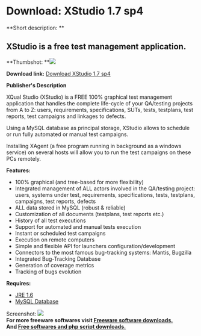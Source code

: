 # Download: XStudio 1.7 sp4

**Short description: **

## XStudio is a free test management application.

  
**Thumbshot: **![](http://www.freewarefiles.com/screenshot/xstudio03_md.gif)   
  
**Download link:** [Download XStudio 1.7 sp4](http://freesoftwares.boysofts.com/XStudio_program_38521.html)  
  

**Publisher's Description**  
  

XQual Studio (XStudio) is a FREE 100% graphical test management application
that handles the complete life-cycle of your QA/testing projects from A to Z:
users, requirements, specifications, SUTs, tests, testplans, test reports,
test campaigns and linkages to defects.

Using a MySQL database as principal storage, XStudio allows to schedule or run
fully automated or manual test campaigns.

Installing XAgent (a free program running in background as a windows service)
on several hosts will allow you to run the test campaigns on these PCs
remotely.

**Features:**

  * 100% graphical (and tree-based for more flexibility) 
  * Integrated management of ALL actors involved in the QA/testing project: users, systems under test, requirements, specifications, tests, testplans, campaigns, test reports, defects 
  * ALL data stored in MySQL (robust & reliable) 
  * Customization of all documents (testplans, test reports etc.) 
  * History of all test executions 
  * Support for automated and manual tests execution 
  * Instant or scheduled test campaigns 
  * Execution on remote computers 
  * Simple and flexible API for launchers configuration/development 
  * Connectors to the most famous bug-tracking systems: Mantis, Bugzilla 
  * Integrated Bug-Tracking Database 
  * Generation of coverage metrics 
  * Tracking of bugs evolution 

**Requires:**

  * [JRE 1.6](http://java.sun.com/javase/downloads/index.jsp)
  * [MySQL Database](http://www.freewarefiles.com/program_4_47_13992.html)

  
  
Screenshot: ![](http://www.freewarefiles.com/screenshot/xstudio03.gif)  
**For more freeware softwares visit [Freeware software downloads.](http://freesoftwares.boysofts.com/)**   
**And [Free softwares and php script downloads.](http://www.boysofts.com/)**


